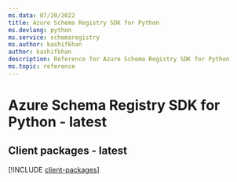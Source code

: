```yaml
---
ms.data: 07/20/2022
title: Azure Schema Registry SDK for Python
ms.devlang: python
ms.service: schemaregistry
ms.author: kashifkhan
author: kashifkhan
description: Reference for Azure Schema Registry SDK for Python
ms.topic: reference
---
```

# Azure Schema Registry SDK for Python - latest

## Client packages - latest
[!INCLUDE [client-packages](schema-registry-client-index.md)]
